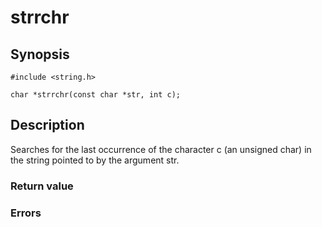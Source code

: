 # strrchr

## Synopsis

`#include <string.h>`

`char *strrchr(const char *str, int c);`

## Description

Searches for the last occurrence of the character c (an unsigned char) in the string pointed to by the argument str.

### Return value

### Errors
